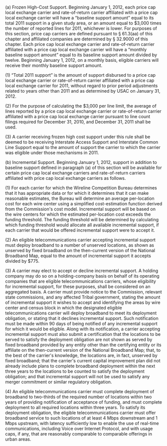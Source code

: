 (a) Frozen High-Cost Support. Beginning January 1, 2012, each price cap local exchange carrier and rate-of-return carrier affiliated with a price cap local exchange carrier will have a “baseline support amount” equal to its total 2011 support in a given study area, or an amount equal to $3,000 times the number of reported lines for 2011, whichever is lower. For purposes of this section, price cap carriers are defined pursuant to § 61.3(aa) of this chapter and affiliated companies are determined by § 32.9000 of this chapter. Each price cap local exchange carrier and rate-of-return carrier affiliated with a price cap local exchange carrier will have a “monthly baseline support amount” equal to its baseline support amount divided by twelve. Beginning January 1, 2012, on a monthly basis, eligible carriers will receive their monthly baseline support amount.

(1) “Total 2011 support” is the amount of support disbursed to a price cap local exchange carrier or rate-of-return carrier affiliated with a price cap local exchange carrier for 2011, without regard to prior period adjustments related to years other than 2011 and as determined by USAC on January 31, 2012.

(2) For the purpose of calculating the $3,000 per line limit, the average of lines reported by a price cap local exchange carrier or rate-of-return carrier affiliated with a price cap local exchange carrier pursuant to line count filings required for December 31, 2010, and December 31, 2011 shall be used.

(3) A carrier receiving frozen high cost support under this rule shall be deemed to be receiving Interstate Access Support and Interstate Common Line Support equal to the amount of support the carrier to which the carrier was eligible under those mechanisms in 2011.

(b) Incremental Support. Beginning January 1, 2012, support in addition to baseline support defined in paragraph (a) of this section will be available for certain price cap local exchange carriers and rate-of-return carriers affiliated with price cap local exchange carriers as follows.

(1) For each carrier for which the Wireline Competition Bureau determines that it has appropriate data or for which it determines that it can make reasonable estimates, the Bureau will determine an average per-location cost for each wire center using a simplified cost-estimation function derived from the Commission's cost model. Incremental support will be based on the wire centers for which the estimated per-location cost exceeds the funding threshold. The funding threshold will be determined by calculating which funding threshold would allocate all available incremental support, if each carrier that would be offered incremental support were to accept it.

(2) An eligible telecommunications carrier accepting incremental support must deploy broadband to a number of unserved locations, as shown as unserved by fixed broadband on the then-current version of the National Broadband Map, equal to the amount of incremental support it accepts divided by $775.

(3) A carrier may elect to accept or decline incremental support. A holding company may do so on a holding-company basis on behalf of its operating companies that are eligible telecommunications carriers, whose eligibility for incremental support, for these purposes, shall be considered on an aggregated basis. A carrier must provide notice to the Commission, relevant state commissions, and any affected Tribal government, stating the amount of incremental support it wishes to accept and identifying the areas by wire center and census block in which the designated eligible telecommunications carrier will deploy broadband to meet its deployment obligation, or stating that it declines incremental support. Such notification must be made within 90 days of being notified of any incremental support for which it would be eligible. Along with its notification, a carrier accepting incremental support must also submit a certification that the locations to be served to satisfy the deployment obligation are not shown as served by fixed broadband provided by any entity other than the certifying entity or its affiliate on the then-current version of the National Broadband Map; that, to the best of the carrier's knowledge, the locations are, in fact, unserved by fixed broadband; that the carrier's current capital improvement plan did not already include plans to complete broadband deployment within the next three years to the locations to be counted to satisfy the deployment obligation; and that incremental support will not be used to satisfy any merger commitment or similar regulatory obligation.

(4) An eligible telecommunications carrier must complete deployment of broadband to two-thirds of the required number of locations within two years of providing notification of acceptance of funding, and must complete deployment to all required locations within three years. To satisfy its deployment obligation, the eligible telecommunications carrier must offer broadband service to such locations of at least 4 Mbps downstream and 1 Mbps upstream, with latency sufficiently low to enable the use of real-time communications, including Voice over Internet Protocol, and with usage caps, if any, that are reasonably comparable to comparable offerings in urban areas.

